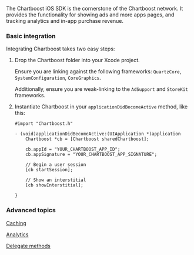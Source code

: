 
The Chartboost iOS SDK is the cornerstone of the Chartboost network. It
provides the functionality for showing ads and  more apps pages, and tracking
analytics and in-app purchase revenue.


### Basic integration

Integrating Chartboost takes two easy steps:

 1. Drop the Chartboost folder into your Xcode project.
    
    Ensure you are linking against the following frameworks: `QuartzCore`,
    `SystemConfiguration`, `CoreGraphics`.

    Additionally, ensure you are weak-linking to the `AdSupport` and `StoreKit` frameworks.

 2. Instantiate Chartboost in your
    `applicationDidBecomeActive` method, like this:
    
    ```objc
    #import "Chartboost.h"
    
    - (void)applicationDidBecomeActive:(UIApplication *)application        
        Chartboost *cb = [Chartboost sharedChartboost];
        
        cb.appId = "YOUR_CHARTBOOST_APP_ID";
        cb.appSignature = "YOUR_CHARTBOOST_APP_SIGNATURE";
        
        // Begin a user session
        [cb startSession];
        
        // Show an interstitial
        [cb showInterstitial];
        
    }
    ```


### Advanced topics

<a class="article_box" href="/documentation/ios/caching">Caching</a>

<a class="article_box" href="/documentation/ios/analytics">Analytics</a>

<a class="article_box" href="/documentation/ios/delegation">Delegate methods</a>

